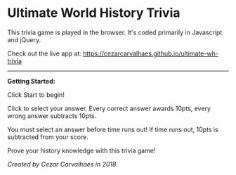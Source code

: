 # Ultimate World History Trivia

This trivia game is played in the browser. It's coded primarily in Javascript and jQuery.

Check out the live app at: https://cezarcarvalhaes.github.io/ultimate-wh-trivia

---
**Getting Started:**

Click Start to begin!

Click to select your answer. Every correct answer awards 10pts, every wrong answer subtracts 10pts. 

You must select an answer before time runs out! If time runs out, 10pts is subtracted from your score. 

Prove your history knowledge with this trivia game!

*Created by Cezar Carvalhaes in 2018.*
